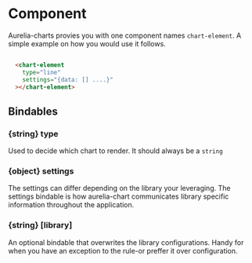 # Component


Aurelia-charts provies you with one component names `chart-element`. A simple
example on how you would use it follows.


```html

  <chart-element
    type="line"
    settings="{data: [] ....}"
  ></chart-element>

```

## Bindables

### {string} type

Used to decide which chart to render. It should always be a `string`

### {object} settings

The settings can differ depending on the library your leveraging. The settings
bindable is how aurelia-chart communicates library specific information
throughout the application.

### {string} [library]

An optional bindable that overwrites the library configurations. Handy for when
you have an exception to the rule-or preffer it over configuration.

